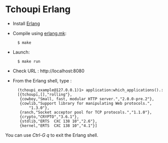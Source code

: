 # Tchoupi Erlang

* Install [Erlang](http://www.erlang.org/)
* Compile using [erlang.mk](https://github.com/ninenines/erlang.mk):

        $ make

* Launch:

        $ make run

* Check URL :  http://localhost:8080

* From the Erlang shell, type :

        (tchoupi_example@127.0.0.1)1> application:which_applications().:
        [{tchoupi,[],"rolling"},
         {cowboy,"Small, fast, modular HTTP server.","2.0.0-pre.2"},
         {cowlib,"Support library for manipulating Web protocols.",
             "1.3.0"},
         {ranch,"Socket acceptor pool for TCP protocols.","1.1.0"},
         {crypto,"CRYPTO","3.6.1"},
         {stdlib,"ERTS  CXC 138 10","2.6"},
         {kernel,"ERTS  CXC 138 10","4.1"}]

You can use *Ctrl-G q* to exit the Erlang shell.
